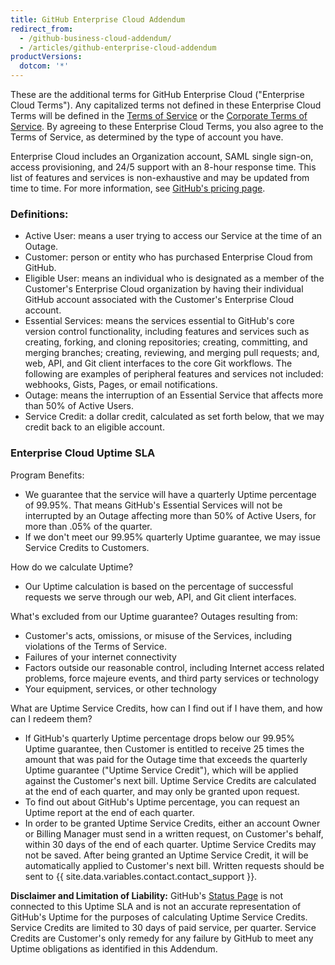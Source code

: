 ```yaml
---
title: GitHub Enterprise Cloud Addendum
redirect_from:
  - /github-business-cloud-addendum/
  - /articles/github-enterprise-cloud-addendum
productVersions:
  dotcom: '*'
---
```


These are the additional terms for GitHub Enterprise Cloud ("Enterprise Cloud Terms"). Any capitalized terms not defined in these Enterprise Cloud Terms will be defined in the [Terms of Service](/articles/github-terms-of-service/) or the [Corporate Terms of Service](/articles/github-corporate-terms-of-service/). By agreeing to these Enterprise Cloud Terms, you also agree to the Terms of Service, as determined by the type of account you have.

Enterprise Cloud includes an Organization account, SAML single sign-on, access provisioning, and 24/5 support with an 8-hour response time. This list of features and services is non-exhaustive and may be updated from time to time. For more information, see [GitHub's pricing page](https://github.com/pricing).

### Definitions:
- Active User: means a user trying to access our Service at the time of an Outage.
- Customer: person or entity who has purchased Enterprise Cloud from GitHub.
- Eligible User: means an individual who is designated as a member of the Customer's Enterprise Cloud organization by having their individual GitHub account associated with the Customer's Enterprise Cloud account.
- Essential Services: means the services essential to GitHub's core version control functionality, including features and services such as creating, forking, and cloning repositories; creating, committing, and merging branches; creating, reviewing, and merging pull requests; and, web, API, and Git client interfaces to the core Git workflows. The following are examples of peripheral features and services not included: webhooks, Gists, Pages, or email notifications.
- Outage: means the interruption of an Essential Service that affects more than 50% of Active Users.
- Service Credit: a dollar credit, calculated as set forth below, that we may credit back to an eligible account.

### Enterprise Cloud Uptime SLA

Program Benefits:
- We guarantee that the service will have a quarterly Uptime percentage of 99.95%. That means GitHub's Essential Services will not be interrupted by an Outage affecting more than 50% of Active Users, for more than .05% of the quarter.
- If we don't meet our 99.95% quarterly Uptime guarantee, we may issue Service Credits to Customers.

How do we calculate Uptime?
- Our Uptime calculation is based on the percentage of successful requests we serve through our web, API, and Git client interfaces.

What's excluded from our Uptime guarantee? Outages resulting from:
- Customer's acts, omissions, or misuse of the Services, including violations of the Terms of Service.
- Failures of your internet connectivity
- Factors outside our reasonable control, including Internet access related problems, force majeure events, and third party services or technology
- Your equipment, services, or other technology

What are Uptime Service Credits, how can I find out if I have them, and how can I redeem them?
- If GitHub's quarterly Uptime percentage drops below our 99.95% Uptime guarantee, then Customer is entitled to receive 25 times the amount that was paid for the Outage time that exceeds the quarterly Uptime guarantee ("Uptime Service Credit"), which will be applied against the Customer's next bill. Uptime Service Credits are calculated at the end of each quarter, and may only be granted upon request.
- To find out about GitHub's Uptime percentage, you can request an Uptime report at the end of each quarter.
- In order to be granted Uptime Service Credits, either an account Owner or Billing Manager must send in a written request, on Customer's behalf, within 30 days of the end of each quarter. Uptime Service Credits may not be saved. After being granted an Uptime Service Credit, it will be automatically applied to Customer's next bill. Written requests should be sent to {{ site.data.variables.contact.contact_support }}.

**Disclaimer and Limitation of Liability:**
GitHub's [Status Page](https://www.githubstatus.com/) is not connected to this Uptime SLA and is not an accurate representation of GitHub's Uptime for the purposes of calculating Uptime Service Credits. Service Credits are limited to 30 days of paid service, per quarter. Service Credits are Customer's only remedy for any failure by GitHub to meet any Uptime obligations as identified in this Addendum.
